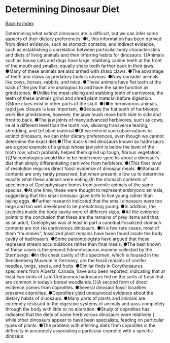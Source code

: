 # Determining Dinosaur Diet
[Back to Index](https://github.com/windows10010/tpoExtractor/blob/master/README.md)

Determining what extinct dinosaurs ate is difficult, but we can infer some aspects of their dietary preferences. ●{, this information has been derived from direct evidence, such as stomach contents, and indirect evidence, such as establishing a correlation between particular body characteristics and diets of living animals and then inferring habits for dinosaurs. {{Animals such as house cats and dogs have large, stabbing canine teeth at the front of the mouth and smaller, equally sharp teeth farther back in their jaws. ●Many of these animals are also armed with sharp claws. ●The advantage of teeth and claws as predatory tools is obvious. ●Now consider animals like cows, horses, rabbits, and mice. ●These animals have flat teeth at the back of the jaw that are analogous to and have the same function as grindstones. ●Unlike the meat-slicing and stabbing teeth of carnivores, the teeth of these animals grind and shred plant material before digestion.{{More clues exist in other parts of the skull. ●{●In herbivorous animals, rapid jaw closure is less important. ●Because the flat teeth of herbivores work like grindstones, however, the jaws mush move both side to side and front to back. ●The jaw joints of many advanced herbivores, such as cows, lie at a different level than the tooth row, allowing transverse tearing, shredding, and {of plant material.●{If we extend such observations to extinct dinosaurs, we can infer dietary preferences, even though we cannot determine the exact diet.●{The duck-billed dinosaurs known as hadrosaurs are a good example of a group whose jaw joint is below the level of the tooth row, which probably helped them grind up tough, fibrous vegetation.{{{Paleontologists would like to be much more specific about a dinosaur’s diet than simply differentiating carnivore from herbivore. ●{This finer level of resolution requires direct fossil evidence of dinosaur meals. ●Stomach contents are only rarely preserved, but when present, allow us to determine exactly what these animals were eating.{In the stomach contents of specimens of Coelophysisare bones from juvenile animals of the same species. ●At one time, these were thought to represent embryonic animals, suggesting that this small dinosaur gave birth to live young rather than laying eggs. ●Further research indicated that the small dinosaurs were too large and too well developed to be prehatching young. ●In addition, the juveniles inside the body cavity were of different sizes. ●All the evidence points to the conclusion that these are the remains of prey items and that, as an adult, Coelophysis was at least in part a cannibal.Fossilized stomach contents are not {to carnivorous dinosaurs. ●In a few rare cases, most of them “mummies”, fossilized plant remains have been found inside the body cavity of hadrosaurs. ●Some paleontologists have argued that these represent stream accumulations rather than final meals. ●The best known of these cases is the second Edmontosaurus mummy collected by the Sternbergs. ●In the chest cavity of this specimen, which is housed in the Senckenberg Museum in Germany, are the fossil remains of conifer needles, twigs, seeds, and fruits. ●Similar finds in Corythosaurus specimens from Alberta, Canada, have also been reported, indicating that at least two kinds of Late Cretaceous hadrosaurs fed on the sorts of tress that are common in today’s boreal woodlands.{{{A second form of direct evidence comes from coprolites. ●Several dinosaur fossil localities preserve coprolites. ●Coprolites yield unequivocal evidence about the dietary habits of dinosaurs. ●Many parts of plants and animals are extremely resistant to the digestive systems of animals and pass completely through the body with little or no alteration. ●Study of coprolites has indicated that the diets of some herbivorous dinosaurs were relatively {, while other dinosaurs appear to have been specialists, feeding on particular types of plants. ●The problem with inferring diets from coprolites is the difficulty in accurately associating a particular coprolite with a specific dinosaur.